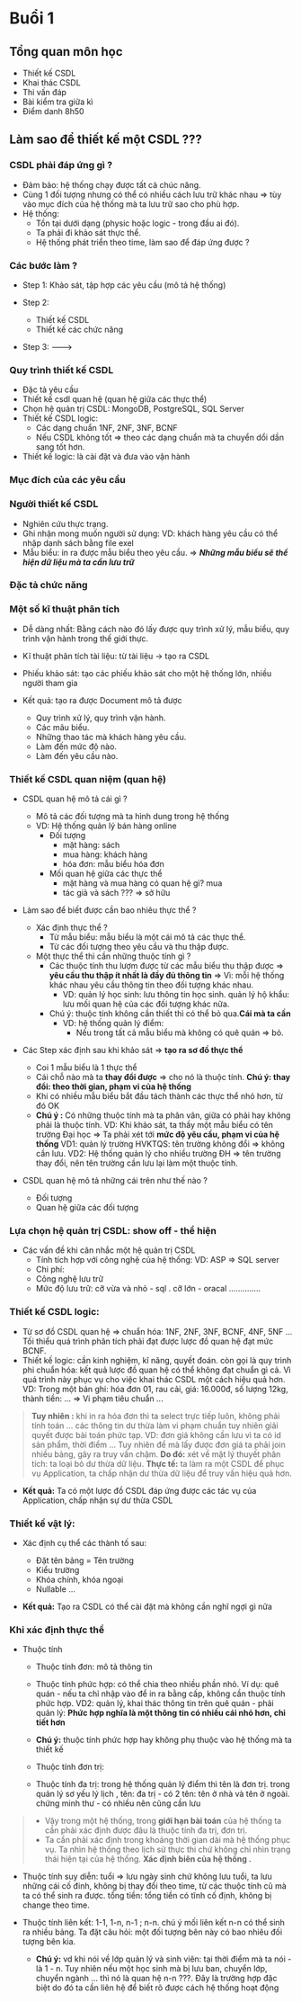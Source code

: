 # Buổi 1

## Tổng quan môn học

- Thiết kế CSDL
- Khai thác CSDL
- Thi vấn đáp
- Bài kiểm tra giữa kì
- Điểm danh 8h50

## Làm sao để thiết kế một CSDL ???

### CSDL phải đáp ứng gì ?

- Đảm bảo: hệ thống chạy được tất cả chúc năng.
- Cùng 1 đối tượng nhưng có thể có nhiều cách lưu trữ khác nhau => tùy vào mục đích của hệ thống mà ta lưu trữ sao cho phù hợp.
- Hệ thống:
  + Tồn tại dưới dạng (physic hoặc logic - trong đầu ai đó).
  + Ta phải đi khảo sát thực thể.
  + Hệ thống phát triển theo time, làm sao để đáp ứng được ?

### Các bước làm ?

- Step 1: Khảo sát, tập hợp các yêu cầu (mô tả hệ thống)

- Step 2: 
  + Thiết kế CSDL
  + Thiết kế các chức năng

- Step 3: ---> 

### Quy trình thiết kế CSDL

- Đặc tả yêu cầu
- Thiết kế csdl quan hệ (quan hệ giữa các thực thể)
- Chọn hệ quản trị CSDL: MongoDB, PostgreSQL, SQL Server
- Thiết kế CSDL logic:
  + Các dạng chuẩn 1NF, 2NF, 3NF, BCNF
  + Nếu CSDL không tốt => theo các dạng chuẩn mà ta chuyển dổi dần sang tốt hơn.
- Thiết kế logic: là cài đặt và đưa vào vận hành

### Mục đích của các yêu cầu

### Người thiết kế CSDL

- Nghiên cứu thực trạng.
- Ghi nhận mong muốn người sử dụng: VD: khách hàng yêu cầu có thể nhập danh sách bằng file exel
- Mẫu biểu: in ra được mẫu biểu theo yêu cầu. => __*Những mẫu biểu sẽ thể hiện dữ liệu mà ta cần lưu trữ*__

### Đặc tả chức năng

### Một số kĩ thuật phân tích 

- Dễ dàng nhất: Bằng cách nào đó lấy được quy trình xử lý, mẫu biểu, quy trình vận hành trong thế giới thực.
- Kĩ thuật phân tích tài liệu: từ tài liệu -> tạo ra CSDL
- Phiếu khảo sát: tạo các phiếu khảo sát cho một hệ thống lớn, nhiều người tham gia

- Kết quả: tạo ra được Document mô tả được
  - Quy trình xử lý, quy trình vận hành.
  - Các mãu biểu.
  - Những thao tác mà khách hàng yêu cầu.
  - Làm đến mức độ nào.
  - Làm đến yêu cầu nào.

### Thiết kế CSDL quan niệm (quan hệ)

- CSDL quan hệ mô tả cái gì ?
  - Mô tả các đối tượng mà ta hình dung trong hệ thống
  - VD: Hệ thống quản lý bán hàng online
    - Đối tượng
      + mặt hàng: sách
      + mua hàng: khách hàng
      + hóa đơn: mẫu biểu hóa đơn
    - Mối quan hệ giữa các thực thể
      + mặt hàng và mua hàng có quan hệ gì? mua
      + tác giả và sách ??? => sở hữu

- Làm sao để biết được cần bao nhiêu thực thể ?
  - Xác định thực thể ?
    - Từ mẫu biểu: mẫu biểu là một cái mô tả các thực thể.
    - Từ các đối tượng theo yêu cầu và thu thập được.
  - Một thực thể thì cần những thuộc tính gì ?
    - Các thuộc tính thu lượm được từ các mẫu biểu thu thập được => __yêu cầu thu thập ít nhất là đầy đủ thông tin__
    => Vì: mỗi hệ thống khác nhau yêu cầu thông tin theo đối tượng khác nhau. 
      + VD: quản lý học sinh: lưu thông tin học sinh. quản lý hộ khẩu: lưu mối quan hệ của các đối tượng khác nữa.
    - Chú ý: thuộc tính không cần thiết thì có thể bỏ qua.__Cái mà ta cần__
      + VD: hệ thống quản lý điểm: 
        - Nếu trong tất cả mẫu biểu mà không có quê quán => bỏ.

- Các Step xác định sau khi khảo sát => __tạo ra sơ đồ thực thể__
  - Coi 1 mẫu biểu là 1 thực thể
  - Cái chỗ nào mà ta __thay đổi được__ => cho nó là thuộc tính. __Chú ý: thay đổi: theo thời gian, phạm vi của hệ thống__
  - Khi có nhiều mẫu biểu bắt đầu tách thành các thực thể nhỏ hơn, từ đó OK
  - __Chú ý :__ Có những thuộc tính mà ta phân vân, giữa có phải hay không phải là thuộc tính. VD: Khi khảo sát, ta thấy một mẫu biểu có tên trường Đại học => Ta phải xét tới __mức độ yêu cầu, phạm vi của hệ thống__ VD1: quản lý trường HVKTQS: tên trường không đổi => không cần lưu. VD2: Hệ thống quản lý cho nhiều trường ĐH => tên trường thay đổi, nên tên trường cần lưu lại làm một thuộc tính.

- CSDL quan hệ mô tả những cái trên như thế nào ?
  - Đối tượng
  - Quan hệ giữa các đối tượng

### Lựa chọn hệ quản trị CSDL: show off - thể hiện 

- Các vấn đề khi cân nhắc một hệ quản trị CSDL
  - Tính tích hợp với công nghệ của hệ thống: VD: ASP => SQL server
  - Chi phí: 
  - Công nghệ lưu trữ
  - Mức độ lưu trữ: cỡ vừa và nhỏ - sql . cỡ lớn - oracal
  ..............

### Thiết kế CSDL logic:

- Từ sơ đồ CSDL quan hệ => chuẩn hóa: 1NF, 2NF, 3NF, BCNF, 4NF, 5NF ... Tối thiểu quá trình phân tích phải đạt được lược đồ quan hệ đạt mức BCNF.
- Thiết kế logic: cần kinh nghiệm, kĩ năng, quyết đoán. còn gọi là quy trình phi chuẩn hóa: kết quả lược đồ quan hệ có thể không đạt chuẩn gì cả. Vì quá trình này phục vụ cho việc khai thác CSDL một cách hiệu quả hơn.
  VD: Trong một bản ghi: hóa đơn 01, rau cải, giá: 16.000đ, số lượng 12kg, thành tiền: ...
    => Vi phạm tiêu chuẩn ...
> __Tuy nhiên :__ khi in ra hóa đơn thì ta select trực tiếp luôn, không phải tính toán ... các thông tin dư thừa làm vi phạm chuẩn tuy nhiên giải quyết được bài toán phức tạp. VD: đơn giá không cần lưu vì ta có id sản phẩm, thời điểm ... Tuy nhiên để mà lấy được đơn giá ta phải join nhiều bảng, gây ra truy vấn chậm. __Do đó:__ xét về mặt lý thuyết phân tích: ta loại bỏ dư thừa dữ liệu. __Thực tế:__ ta làm ra một CSDL để phục vụ Application, ta chấp nhận dư thừa dữ liệu để truy vấn hiệu quả hơn.

- __Kết quả:__ Ta có một lược đồ CSDL đáp ứng được các tác vụ của Application, chấp nhận sự dư thừa CSDL

### Thiết kế vật lý:

- Xác định cụ thể các thành tố sau:
  - Đặt tên bảng
  = Tên trường
  - Kiểu trường
  - Khóa chính, khóa ngoại
  - Nullable ...

- __Kết quả:__ Tạo ra CSDL có thể cài đặt mà không cần nghĩ ngợi gì nữa

### Khi xác định thực thể

- Thuộc tính
  - Thuộc tính đơn: mô tả thông tin
  - Thuộc tính phức hợp: có thể chia theo nhiều phần nhỏ. Ví dụ: quê quán - nếu ta chỉ nhập vào để in ra bằng cấp, không cần thuộc tính phức hợp. VD2: quản lý, khai thác thông tin trên quê quán - phải quản lý: __Phức hợp nghĩa là một thông tin có nhiều cái nhỏ hơn, chi tiết hơn__
  - __Chú ý:__ thuộc tính phức hợp hay không phụ thuộc vào hệ thống mà ta thiết kế
  
  - Thuộc tính đơn trị: 
  - Thuộc tính đa trị: trong hệ thống quản lý điểm thì tên là đơn trị. trong quản lý sơ yếu lý lịch , tên: đa trị - có 2 tên: tên ở nhà và tên ở ngoài. chứng minh thư - có nhiều nên cũng cần lưu

> - Vậy trong một hệ thống, trong __giới hạn bài toán__ của hệ thống ta cần phải xác định được đâu là thuộc tính đa trị, đơn trị.
> - Ta cần phải xác định trong khoảng thời gian dài mà hệ thống phục vụ. Ta nhìn hệ thống theo lịch sử thực thi chứ không chỉ nhìn trạng thái hiện tại của hệ thống. __Xác định biên của hệ thống .__

  - Thuộc tính suy diễn: tuổi => lưu ngày sinh chứ không lưu tuổi, ta lưu những cái cố đinh, không bị thay đổi theo time, từ các thuộc tính cũ mà ta có thể sinh ra được. tổng tiền: tổng tiền có tĩnh cố định, không bị change theo time.

  - Thuộc tính liên kết: 1-1, 1-n, n-1 ; n-n. chú ý mối liên kết n-n có thể sinh ra nhiều bảng. Ta đặt câu hỏi: một đối tượng bên này có bao nhiêu đối tượng bên kia.
    - __Chú ý:__ vd khi nói về lớp quản lý và sinh viên: tại thời điểm mà ta nói - là 1 - n. Tuy nhiên nếu một học sinh mà bị lưu ban, chuyển lớp, chuyển ngành ...  thì nó là quan hệ n-n ???. Đây là trường hợp đặc biệt do đó ta cần liên hệ để biết rõ được cách hệ thống hoạt động
